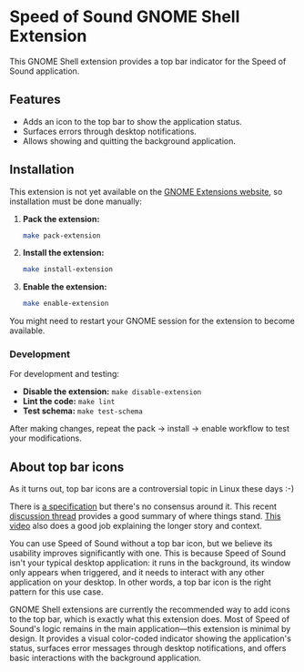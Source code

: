 # Speed of Sound GNOME Shell Extension

This GNOME Shell extension provides a top bar indicator for the Speed of Sound application.

## Features

- Adds an icon to the top bar to show the application status.
- Surfaces errors through desktop notifications.
- Allows showing and quitting the background application. 

## Installation

This extension is not yet available on the [GNOME Extensions website](https://extensions.gnome.org/), so installation must be done manually:

1. **Pack the extension:**
   ```bash
   make pack-extension
   ```

2. **Install the extension:**
   ```bash
   make install-extension
   ```

3. **Enable the extension:**
   ```bash
   make enable-extension
   ```

You might need to restart your GNOME session for the extension to become available.

### Development

For development and testing:

- **Disable the extension:** `make disable-extension`
- **Lint the code:** `make lint`
- **Test schema:** `make test-schema`

After making changes, repeat the pack → install → enable workflow to test your modifications.

## About top bar icons

As it turns out, top bar icons are a controversial topic in Linux these days :-)

There is [a specification](https://www.freedesktop.org/wiki/Specifications/StatusNotifierItem/) but there's no consensus around it. This recent [discussion thread](https://gitlab.freedesktop.org/xdg/xdg-specs/-/issues/205) provides a good summary of where things stand. [This video](https://www.youtube.com/watch?v=02nFos3iHlo) also does a good job explaining the longer story and context.

You can use Speed of Sound without a top bar icon, but we believe its usability improves significantly with one. This is because Speed of Sound isn't your typical desktop application: it runs in the background, its window only appears when triggered, and it needs to interact with any other application on your desktop. In other words, a top bar icon is the right pattern for this use case.

GNOME Shell extensions are currently the recommended way to add icons to the top bar, which is exactly what this extension does. Most of Speed of Sound's logic remains in the main application—this extension is minimal by design. It provides a visual color-coded indicator showing the application's status, surfaces error messages through desktop notifications, and offers basic interactions with the background application.

